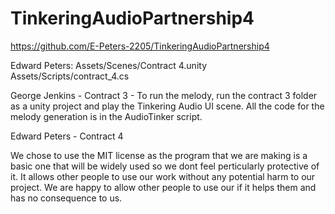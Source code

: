 # TinkeringAudioPartnership4

https://github.com/E-Peters-2205/TinkeringAudioPartnership4

Edward Peters:
Assets/Scenes/Contract 4.unity
Assets/Scripts/contract_4.cs

George Jenkins - Contract 3 - To run the melody, run the contract 3 folder as a unity project and play the Tinkering Audio UI scene. All the code for the melody generation is in the AudioTinker script.     




Edward Peters - Contract 4

We chose to use the MIT license as the program that we are making is a basic one that will be widely used so we dont feel perticularly protective of it. It allows other people to use our work without any potential harm to our project. We are happy to allow other people to use our if it helps them and has no consequence to us.
